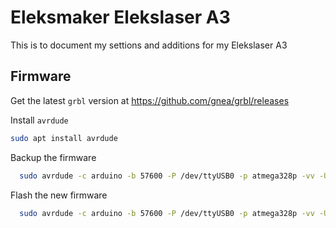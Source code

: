 # Eleksmaker Elekslaser A3
This is to document my settions and additions for my Elekslaser A3

## Firmware
Get the latest `grbl` version at https://github.com/gnea/grbl/releases

Install `avrdude`

```bash
sudo apt install avrdude
```

Backup the firmware
```bash
  sudo avrdude -c arduino -b 57600 -P /dev/ttyUSB0 -p atmega328p -vv -U flash:r:grbl_v0.9-eleksmana5.2.hex
```

Flash the new firmware
```bash
  sudo avrdude -c arduino -b 57600 -P /dev/ttyUSB0 -p atmega328p -vv -U flash:w:grbl_v1.1h.20190825.hex
```
